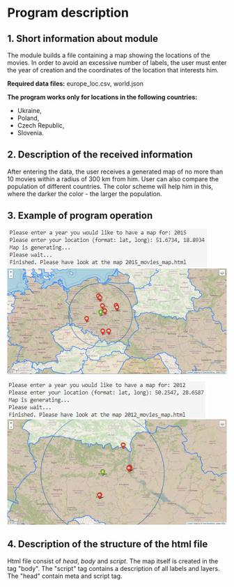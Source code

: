 # Program description

## 1. Short information about module
The module builds a file containing a map showing the locations of the movies. In order to avoid an excessive number of labels, the user must enter the year of creation and the coordinates of the location that interests him.

**Required data files:** europe_loc.csv, world.json

**The program works only for locations in the following countries:**
* Ukraine, 
* Poland, 
* Czech Republic,
* Slovenia.

## 2. Description of the received information
After entering the data, the user receives a generated map of no more than 10 movies within a radius of 300 km from him. User can also compare the population of different countries. The color scheme will help him in this, where the darker the color - the larger the population.

## 3. Example of program operation
![Image](Input_screen_1.jpg)
![Image](Output_screen_1.jpg)

![Image](Input_screen_2.jpg)
![Image](Output_screen_2.jpg)

## 4. Description of the structure of the html file
Html file consist of *head*, *body* and *script*.
The map itself is created in the tag "body".
The "script" tag contains a description of all labels and layers.
The "head" contain meta and script tag.
